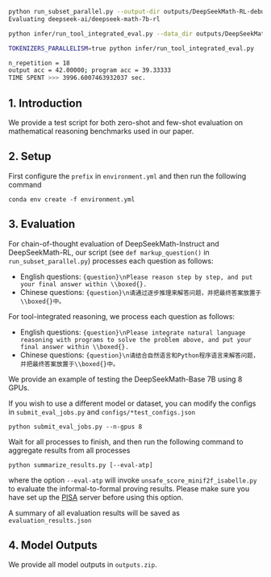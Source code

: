 ```bash
python run_subset_parallel.py --output-dir outputs/DeepSeekMath-RL-debug --model-path deepseek-ai/deepseek-math-7b-rl --tokenizer-path deepseek-ai/deepseek-math-7b-rl --model-size 7b --use-vllm --test-conf configs/zero_shot_test_configs.json --test-conf configs/zero_shot_test_configs.json --n-repeats 1 --temperature 0.9 --ngpus 1 --rank 0 --n_repetitions 3
Evaluating deepseek-ai/deepseek-math-7b-rl

python infer/run_tool_integrated_eval.py --data_dir outputs/DeepSeekMath-RL-debug/math-test/infer_logs/tool/test_data --max_num_examples 100000000000000 --save_dir outputs/DeepSeekMath-RL-debug/math-test/infer_logs/tool/samples --model deepseek-ai/deepseek-math-7b-rl --tokenizer deepseek-ai/deepseek-math-7b-rl --eval_batch_size 1 --temperature 0.9 --repeat_id_start 0 --n_repeat_sampling 1 --n_subsets 1 --prompt_format sft --few_shot_prompt None --answer_extraction_fn extract_math_answer --eval_fn eval_math --subset_id 0 --gpus 0  --use_vllm

TOKENIZERS_PARALLELISM=true python infer/run_tool_integrated_eval.py

n_repetition = 18
output acc = 42.00000; program acc = 39.33333
TIME SPENT >>> 3996.6007463932037 sec.
```



## 1. Introduction

We provide a test script for both zero-shot and few-shot evaluation on mathematical reasoning benchmarks used in our paper.

## 2. Setup

First configure the `prefix` in `environment.yml` and then run the following command
```
conda env create -f environment.yml
```

## 3. Evaluation

For chain-of-thought evaluation of DeepSeekMath-Instruct and DeepSeekMath-RL, our script (see `def markup_question()` in `run_subset_parallel.py`) processes each question as follows:
* English questions: `{question}\nPlease reason step by step, and put your final answer within \\boxed{}.`
* Chinese questions: `{question}\n请通过逐步推理来解答问题，并把最终答案放置于\\boxed{}中。`

For tool-integrated reasoning, we process each question as follows:
* English questions: `{question}\nPlease integrate natural language reasoning with programs to solve the problem above, and put your final answer within \\boxed{}.`
* Chinese questions: `{question}\n请结合自然语言和Python程序语言来解答问题，并把最终答案放置于\\boxed{}中。`

We provide an example of testing the DeepSeekMath-Base 7B using 8 GPUs.

If you wish to use a different model or dataset, you can modify the configs in `submit_eval_jobs.py` and `configs/*test_configs.json`

```
python submit_eval_jobs.py --n-gpus 8
```

Wait for all processes to finish, and then run the following command to aggregate results from all processes

```
python summarize_results.py [--eval-atp]
```
where the option `--eval-atp` will invoke `unsafe_score_minif2f_isabelle.py` to evaluate the informal-to-formal proving results. Please make sure you have set up the [PISA](https://github.com/wellecks/lm-evaluation-harness/blob/minif2f-isabelle/docs/isabelle_setup.md) server before using this option.

A summary of all evaluation results will be saved as `evaluation_results.json`

## 4. Model Outputs

We provide all model outputs in `outputs.zip`.
